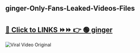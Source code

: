 
 ## ginger-Only-Fans-Leaked-Videos-Files

# <h2><a href="https://mediaupload.pro?ginger">🔗 Click to LINKS ⏩⏩ 👉 🟢 ginger </a></h2>

<a href="https://mediaupload.pro?ginger" rel="nofollow" data-target="animated-image.originalLink"><img src="https://i.ibb.co.com/xMMVF88/686577567.gif" alt="Viral Video Original" style="max-width: 100%; display: inline-block;" data-target="animated-image.originalImage"></a>